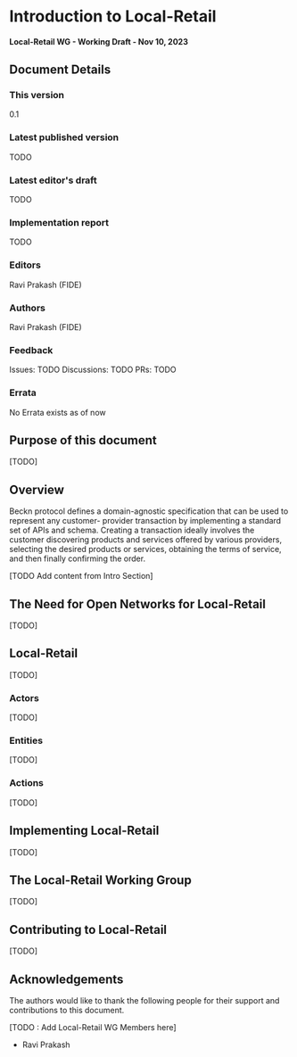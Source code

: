 # Introduction to Local-Retail
#### Local-Retail WG -  Working Draft - Nov 10, 2023


## Document Details
### This version
0.1


### Latest published version
TODO


### Latest editor's draft
TODO


### Implementation report
TODO


### Editors
Ravi Prakash (FIDE)


### Authors
Ravi Prakash (FIDE)


### Feedback

Issues: TODO
Discussions: TODO
PRs: TODO


### Errata
No Errata exists as of now

## Purpose of this document

[TODO]

## Overview
Beckn protocol defines a domain-agnostic specification that can be used to represent any customer- provider transaction by implementing a standard set of APIs and schema. Creating a transaction ideally involves the customer discovering products and services offered by various providers, selecting the desired products or services, obtaining the terms of service, and then finally confirming the order.

[TODO Add content from Intro Section]

## The Need for Open Networks for Local-Retail

[TODO]

## Local-Retail

[TODO]

### Actors

[TODO]

### Entities

[TODO]

### Actions

[TODO]

## Implementing Local-Retail

[TODO]

## The Local-Retail Working Group

[TODO]

## Contributing to Local-Retail

[TODO]


## Acknowledgements

The authors would like to thank the following people for their support and contributions to this document. 

[TODO : Add Local-Retail WG Members here]
* Ravi Prakash